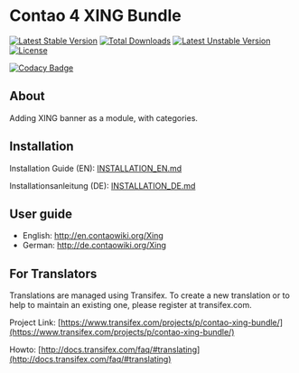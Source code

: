 # Contao 4 XING Bundle


[![Latest Stable Version](https://poser.pugx.org/bugbuster/contao-xing-bundle/v/stable.svg)](https://packagist.org/packages/bugbuster/contao-xing-bundle) [![Total Downloads](https://poser.pugx.org/bugbuster/contao-xing-bundle/downloads.svg)](https://packagist.org/packages/bugbuster/contao-xing-bundle) [![Latest Unstable Version](https://poser.pugx.org/bugbuster/contao-xing-bundle/v/unstable.svg)](https://packagist.org/packages/bugbuster/contao-xing-bundle) [![License](https://poser.pugx.org/bugbuster/contao-xing-bundle/license.svg)](https://packagist.org/packages/bugbuster/contao-xing-bundle)

[![Codacy Badge](https://api.codacy.com/project/badge/Grade/30792dc329dc43f59b8ba621bd4bcd67)](https://www.codacy.com/app/BugBuster1701/contao-xing-bundle?utm_source=github.com&amp;utm_medium=referral&amp;utm_content=BugBuster1701/contao-xing-bundle&amp;utm_campaign=Badge_Grade)


## About
Adding XING banner as a module, with categories.


## Installation

Installation Guide (EN): [INSTALLATION_EN.md](INSTALLATION_EN.md)

Installationsanleitung (DE): [INSTALLATION_DE.md](INSTALLATION_DE.md)


## User guide

* English: http://en.contaowiki.org/Xing
* German: http://de.contaowiki.org/Xing


## For Translators

Translations are managed using Transifex. To create a new translation or to help to maintain an existing one, please register at transifex.com.

Project Link: [https://www.transifex.com/projects/p/contao-xing-bundle/](https://www.transifex.com/projects/p/contao-xing-bundle/)

Howto: [http://docs.transifex.com/faq/#translating](http://docs.transifex.com/faq/#translating)


